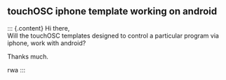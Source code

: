 ## touchOSC iphone template working on android

::: {.content}
Hi there,\
Will the touchOSC templates designed to control a particular program via
iphone, work with android?

Thanks much.

rwa
:::
